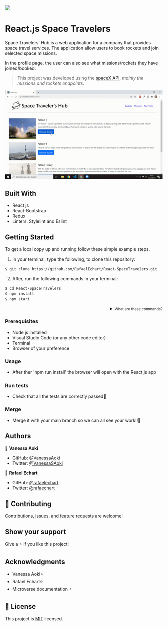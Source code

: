 ![](https://img.shields.io/badge/Microverse-blueviolet)

# React.js Space Travelers

Space Travelers' Hub is a web application for a company that provides space travel services. The application allow users to book rockets and join selected space missions. <br>

In the profile page, the user can also see what missions/rockets they have joined/booked.
> This project was developed using the [spaceX API](https://github.com/r-spacex/SpaceX-API), _mainly the missions and rockets endpoints_.

![screenshot](./src/assets/project.gif)


## Built With

- React js
- React-Bootstrap
- Redux
- Linters: Stylelint and Eslint


## Getting Started
To get a local copy up and running follow these simple example steps.
1. In your terminal, type the following, to clone this repository:
```sh
$ git clone https://github.com/RafaelEchart/React-SpaceTravelers.git
```
2. After, run the following commands in your terminal:
```sh
$ cd React-SpaceTravelers
$ npm install
$ npm start
```
<details align="right">
<summary><small>What are these commands?</summary>
- the `$ cd` command is used to move to different folders. <br>
- `$ npm install` install all the required dependencies to run the project.
- while `$ npm run start` runs the app in the development mode.</small>
</details>

### Prerequisites
- Node js installed
- Visual Studio Code (or any other code editor)
- Terminal
- Browser of your preference


### Usage

- After ther 'npm run install' the browser will open with the React.js app


### Run tests

- Check that all the tests are correctly passed🤝

### Merge

- Merge it with your main branch so we can all see your work!!🤝


## Authors

👤 **Vanessa Aoki**

- GitHub: [@VanessaAoki](https://github.com/VanessaAoki)
- Twitter: [@VanessaSAoki](https://twitter.com/VanessaSAoki)

👤 **Rafael Echart**

- GitHub: [@rafaelechart](https://github.com/rafaelechart)
- Twitter: [@rafaechart](https://twitter.com/rafaechart)


## 🤝 Contributing

Contributions, issues, and feature requests are welcome!


## Show your support

Give a ⭐️ if you like this project!

## Acknowledgments

- Vanessa Aoki⭐️
- Rafael Echart⭐️
- Microverse documentation ⭐️

## 📝 License

This project is [MIT](./MIT.md) licensed.